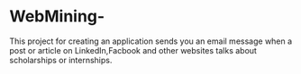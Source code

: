 # WebMining-
This project for creating an application sends you an email message when a post or article on LinkedIn,Facbook and other websites talks about scholarships or internships. 
